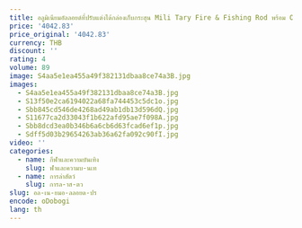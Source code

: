 ```yaml
---
title: อลูมิเนียมอัลลอยด์ที่ปรับแต่งได้กล่องเก็บกระสุน Mili Tary Fire & Fishing Rod พร้อม OEM/ODM รองรับอาวุธปืนและกล่องเครื่องมือ
price: '4042.83'
price_original: '4042.83'
currency: THB
discount: ''
rating: 4
volume: 89
image: S4aa5e1ea455a49f382131dbaa8ce74a3B.jpg
images:
  - S4aa5e1ea455a49f382131dbaa8ce74a3B.jpg
  - S13f50e2ca6194022a68fa744453c5dc1o.jpg
  - Sbb845cd546de4268ad49ab1db13d596dQ.jpg
  - S11677ca2d33043f1b622afd95ae7f098A.jpg
  - Sbb8dcd3ea0b346b6a6cb6d63fcad6ef1p.jpg
  - Sdff5d03b29654263ab36a62fa092c90fI.jpg
video: ''
categories:
  - name: กีฬาและความบันเทิง
    slug: ฬาและความบ-นเท
  - name: การล่าสัตว์
    slug: การล-าส-ตว
slug: อล-เน-ยมอ-ลลอยด-ปร
encode: oDobogi
lang: th
---
```

  